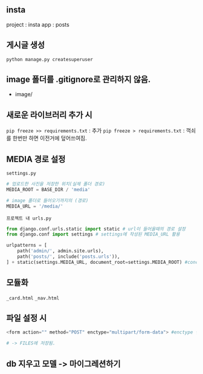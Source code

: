 ## insta
project : insta
app : posts

## 게시글 생성
`python manage.py createsuperuser`

## image 폴더를 .gitignore로 관리하지 않음.
- image/ 

## 새로운 라이브러리 추가 시  
`pip freeze >> requirements.txt` : 추가 
`pip freeze > requirements.txt` : 꺽쇠를 한번만 하면 이전거에 덮어쓰여짐.

## MEDIA 경로 설정
`settings.py`
```python
# 업로드한 사진을 저장한 위치(실제 폴더 경로)
MEDIA_ROOT = BASE_DIR / 'media'

# image 폴더로 들어오기까지의 (경로)
MEDIA_URL = '/media/'
```

`프로젝트 내 urls.py`
```python
from django.conf.urls.static import static # url이 들어올때의 경로 설정
from django.conf import settings # settings에 작성된 MEDIA_URL 활용

urlpatterns = [
    path('admin/', admin.site.urls),
    path('posts/', include('posts.urls')),
] + static(settings.MEDIA_URL, document_root=settings.MEDIA_ROOT) #concat / 경로 - 저장한 실제 위치
```

## 모듈화 
`_card.html`
`_nav.html`

## 파일 설정 시 
```python 
<form action="" method="POST" enctype="multipart/form-data"> #enctype 설정해줘야 함.

# -> FILES에 저장됨.
```

## db 지우고 모델 -> 마이그레션하기